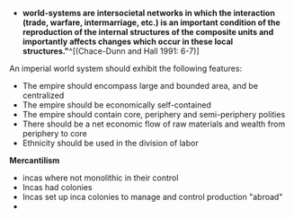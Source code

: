 


- **world-systems are intersocietal networks in which the interaction (trade, warfare, intermarriage, etc.) is an important condition of the reproduction of the internal structures of the composite units and importantly affects changes which occur in these local structures."**^[(Chace-Dunn and Hall 1991: 6-7)] 

An imperial world system should exhibit the following features:  
- The empire should encompass large and bounded area, and be centralized  
- The empire should be economically self-contained  
- The empire should contain core, periphery and semi-periphery polities  
- There should be a net economic flow of raw materials and wealth from periphery to core
- Ethnicity should be used in the division of labor 


**Mercantilism**
- incas where not monolithic in their control 
- Incas had colonies 
- Incas set up inca colonies to manage and control production "abroad"
- 
